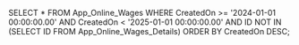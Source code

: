 SELECT * 
FROM App_Online_Wages 
WHERE CreatedOn >= '2024-01-01 00:00:00.00' 
AND CreatedOn < '2025-01-01 00:00:00.00' 
AND ID NOT IN (SELECT ID FROM App_Online_Wages_Details)
ORDER BY CreatedOn DESC;
